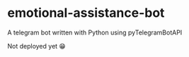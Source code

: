 # emotional-assistance-bot
A telegram bot written with Python using pyTelegramBotAPI

Not deployed yet 😁
